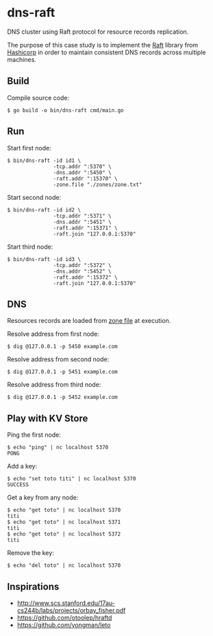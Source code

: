 # dns-raft

DNS cluster using Raft protocol for resource records replication.

The purpose of this case study is to implement the [Raft](https://raft.github.io/) library from [Hashicorp](https://github.com/hashicorp/raft) in order to maintain consistent DNS records across multiple machines.

## Build

Compile source code:
```
$ go build -o bin/dns-raft cmd/main.go
```

## Run

Start first node:
```
$ bin/dns-raft -id id1 \
               -tcp.addr ":5370" \
               -dns.addr ":5450" \
               -raft.addr ":15370" \
               -zone.file "./zones/zone.txt"
```

Start second node:
```
$ bin/dns-raft -id id2 \
               -tcp.addr ":5371" \
               -dns.addr ":5451" \
               -raft.addr ":15371" \
               -raft.join "127.0.0.1:5370"
```

Start third node:
```
$ bin/dns-raft -id id3 \
               -tcp.addr ":5372" \
               -dns.addr ":5452" \
               -raft.addr ":15372" \
               -raft.join "127.0.0.1:5370"
```

## DNS

Resources records are loaded from [zone file](zones/zone.txt) at execution.

Resolve address from first node:
```
$ dig @127.0.0.1 -p 5450 example.com
```

Resolve address from second node:
```
$ dig @127.0.0.1 -p 5451 example.com
```

Resolve address from third node:
```
$ dig @127.0.0.1 -p 5452 example.com
```

## Play with KV Store

Ping the first node:
```
$ echo "ping" | nc localhost 5370
PONG
```

Add a key:
```
$ echo "set toto titi" | nc localhost 5370
SUCCESS
```

Get a key from any node:
```
$ echo "get toto" | nc localhost 5370
titi
$ echo "get toto" | nc localhost 5371
titi
$ echo "get toto" | nc localhost 5372
titi
```

Remove the key:
```
$ echo "del toto" | nc localhost 5370
```

## Inspirations

* http://www.scs.stanford.edu/17au-cs244b/labs/projects/orbay_fisher.pdf
* https://github.com/otoolep/hraftd
* https://github.com/yongman/leto